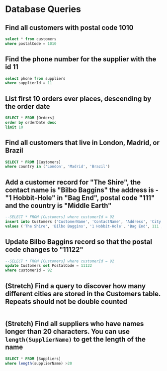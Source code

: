 # Database Queries

## Find all customers with postal code 1010

```sql
select * from customers 
where postalCode = 1010
```

## Find the phone number for the supplier with the id 11

```sql
select phone from suppliers 
where supplierId = 11 
```

## List first 10 orders ever places, descending by the order date

```sql
SELECT * FROM [Orders] 
order by orderDate desc 
limit 10
```
## Find all customers that live in London, Madrid, or Brazil

```sql
SELECT * FROM [Customers] 
where country in ('London', 'Madrid', 'Brazil')
```

## Add a customer record for "The Shire", the contact name is "Bilbo Baggins" the address is -"1 Hobbit-Hole" in "Bag End", postal code "111" and the country is "Middle Earth"

```sql
--SELECT * FROM [Customers] where customerId = 92
insert into Customers ('CustomerName', 'ContactName', 'Address', 'City', 'PostalCode', 'Country')
values ('The Shire', 'Bilbo Baggins', '1 Hobbit-Hole', 'Bag End', 111 , 'Middle Earth')
```

## Update Bilbo Baggins record so that the postal code changes to "11122"

```sql
--SELECT * FROM [Customers] where customerId = 92
update Customers set PostalCode = 11122 
where customerId = 92
```

## (Stretch) Find a query to discover how many different cities are stored in the Customers table. Repeats should not be double counted

```sql
```

## (Stretch) Find all suppliers who have names longer than 20 characters. You can use `length(SupplierName)` to get the length of the name

```sql
SELECT * FROM [Suppliers] 
where length(supplierName) >20
```
